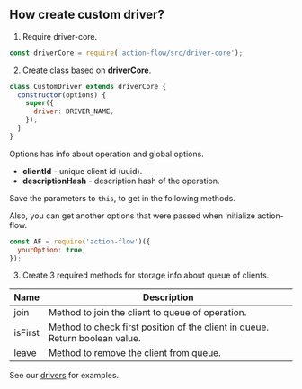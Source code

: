 ## How create custom driver?

1) Require driver-core.

```javascript
const driverCore = require('action-flow/src/driver-core');
```

2) Create class based on **driverCore**.

```javascript
class CustomDriver extends driverCore {
  constructor(options) {
    super({
      driver: DRIVER_NAME,
    });
  }
}
```
Options has info about operation and global options.

- **clientId** - unique client id (uuid).
- **descriptionHash** - description hash of the operation.

Save the parameters to `this`, to get in the following methods.

Also, you can get another options that were passed when initialize action-flow.

```javascript
const AF = require('action-flow')({
  yourOption: true,
});
```

3) Create 3 required methods for storage info about queue of clients.

| Name 	| Description 	|
|---------	|-------------------------------------------------------------------------------	|
| join 	| Method to join the client to queue of operation. 	|
| isFirst 	| Method to check first position of the client in queue. Return boolean value.  	|
| leave 	| Method to remove the client from queue. 	|

See our [drivers](https://github.com/deviun/action-flow/tree/master/src/drivers) for examples.
